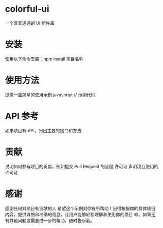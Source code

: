 # colorful-ui

一个普普通通的 UI 组件库

# 安装

使用以下命令安装：npm install 项目名称

# 使用方法

提供一些简单的使用示例
javascript
// 示例代码

# API 参考

如果项目有 API，列出主要的接口和方法

# 贡献

说明如何参与项目的贡献，例如提交 Pull Request 的流程
许可证
声明项目使用的许可证

# 感谢

感谢任何对项目有贡献的人
希望这个示例对你有所帮助！记得根据你的具体项目内容，提供详细和准确的信息，让用户能够轻松理解和使用你的项目 😄。如果还有其他问题或需要进一步的帮助，随时告诉我。
